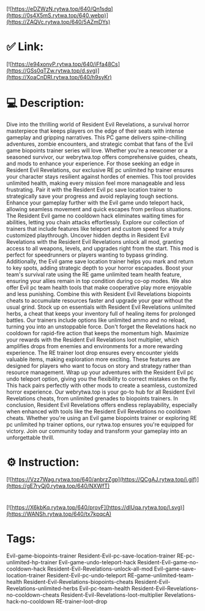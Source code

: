 [![https://eDZWzN.rytwa.top/640/Qn1sdq](https://0s4X5mS.rytwa.top/640.webp)](https://ZAQVc.rytwa.top/640/5AZmDYs)
# ✅ Link:
[![https://e94xonvP.rytwa.top/640/iFfa48Cs](https://GSs0qTZw.rytwa.top/d.svg)](https://XoaCnDRI.rytwa.top/640/h9syKr)
# 💻 Description:
Dive into the thrilling world of Resident Evil Revelations, a survival horror masterpiece that keeps players on the edge of their seats with intense gameplay and gripping narratives. This PC game delivers spine-chilling adventures, zombie encounters, and strategic combat that fans of the Evil game biopoints trainer series will love. Whether you're a newcomer or a seasoned survivor, our webrytwa.top offers comprehensive guides, cheats, and mods to enhance your experience.
For those seeking an edge in Resident Evil Revelations, our exclusive RE pc unlimited hp trainer ensures your character stays resilient against hordes of enemies. This tool provides unlimited health, making every mission feel more manageable and less frustrating. Pair it with the Resident Evil pc save location trainer to strategically save your progress and avoid replaying tough sections.
Enhance your gameplay further with the Evil game undo teleport hack, allowing seamless movement and quick escapes from perilous situations. The Resident Evil game no cooldown hack eliminates waiting times for abilities, letting you chain attacks effortlessly. Explore our collection of trainers that include features like teleport and custom speed for a truly customized playthrough.
Uncover hidden depths in Resident Evil Revelations with the Resident Evil Revelations unlock all mod, granting access to all weapons, levels, and upgrades right from the start. This mod is perfect for speedrunners or players wanting to bypass grinding. Additionally, the Evil game save location trainer helps you mark and return to key spots, adding strategic depth to your horror escapades.
Boost your team's survival rate using the RE game unlimited team health feature, ensuring your allies remain in top condition during co-op modes. We also offer Evil pc team health tools that make cooperative play more enjoyable and less punishing. Combine this with Resident Evil Revelations biopoints cheats to accumulate resources faster and upgrade your gear without the usual grind.
Stock up on essentials with Resident Evil Revelations unlimited herbs, a cheat that keeps your inventory full of healing items for prolonged battles. Our trainers include options like unlimited ammo and no reload, turning you into an unstoppable force. Don't forget the Revelations hack no cooldown for rapid-fire action that keeps the momentum high.
Maximize your rewards with the Resident Evil Revelations loot multiplier, which amplifies drops from enemies and environments for a more rewarding experience. The RE trainer loot drop ensures every encounter yields valuable items, making exploration more exciting. These features are designed for players who want to focus on story and strategy rather than resource management.
Wrap up your adventures with the Resident Evil pc undo teleport option, giving you the flexibility to correct mistakes on the fly. This hack pairs perfectly with other mods to create a seamless, customized horror experience. Our webrytwa.top is your go-to hub for all Resident Evil Revelations cheats, from unlimited grenades to biopoints trainers.
In conclusion, Resident Evil Revelations offers endless replayability, especially when enhanced with tools like the Resident Evil Revelations no cooldown cheats. Whether you're using an Evil game biopoints trainer or exploring RE pc unlimited hp trainer options, our rytwa.top ensures you're equipped for victory. Join our community today and transform your gameplay into an unforgettable thrill.

# ⚙️ Instruction:
[![https://Vzz7Wag.rytwa.top/640/anbrzZgp](https://QCgAJ.rytwa.top/i.gif)](https://gE7ryQj0.rytwa.top/640/NXWfT)
#
[![https://X6kbKq.rytwa.top/640/provF](https://dIUqa.rytwa.top/l.svg)](https://WANSh.rytwa.top/640/tx7kpqcA)
# Tags:
Evil-game-biopoints-trainer Resident-Evil-pc-save-location-trainer RE-pc-unlimited-hp-trainer Evil-game-undo-teleport-hack Resident-Evil-game-no-cooldown-hack Resident-Evil-Revelations-unlock-all-mod Evil-game-save-location-trainer Resident-Evil-pc-undo-teleport RE-game-unlimited-team-health Resident-Evil-Revelations-biopoints-cheats Resident-Evil-Revelations-unlimited-herbs Evil-pc-team-health Resident-Evil-Revelations-no-cooldown-cheats Resident-Evil-Revelations-loot-multiplier Revelations-hack-no-cooldown RE-trainer-loot-drop





